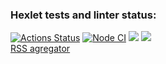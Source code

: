 ### Hexlet tests and linter status:
[![Actions Status](https://github.com/steshi/frontend-project-lvl3/workflows/hexlet-check/badge.svg)](https://github.com/steshi/frontend-project-lvl3/actions)
[![Node CI](https://github.com/steshi/frontend-project-lvl3/actions/workflows/nodejs.yml/badge.svg)](https://github.com/steshi/frontend-project-lvl3/actions/workflows/nodejs.yml)
<a href="https://codeclimate.com/github/steshi/frontend-project-lvl3/maintainability"><img src="https://api.codeclimate.com/v1/badges/9e14846f2ac0d5f4b870/maintainability" /></a>
<a href="https://codeclimate.com/github/steshi/frontend-project-lvl3/test_coverage"><img src="https://api.codeclimate.com/v1/badges/9e14846f2ac0d5f4b870/test_coverage" /></a>
<br>
<a href="http://rss-agregator-ste-shi.vercel.app/">RSS agregator</a>